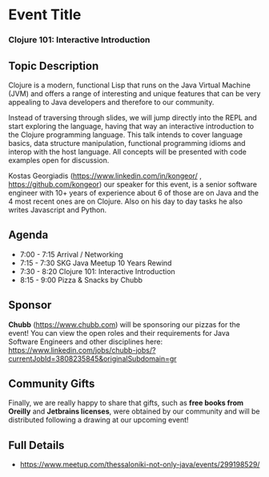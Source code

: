 # Event Title

### Clojure 101: Interactive Introduction

## Topic Description

Clojure is a modern, functional Lisp that runs on the Java Virtual Machine (JVM) and offers a range of interesting and unique features that can be very appealing to Java developers and therefore to our community.

Instead of traversing through slides, we will jump directly into the REPL and start exploring the language, having that way an interactive introduction to the Clojure programming language.
This talk intends to cover language basics, data structure manipulation, functional programming idioms and interop with the host language.
All concepts will be presented with code examples open for discussion.

Kostas Georgiadis (https://www.linkedin.com/in/kongeor/ , https://github.com/kongeor) our speaker for this event, is a senior software engineer with 10+ years of experience about 6 of those are on Java and the 4 most recent ones are on Clojure. Also on his day to day tasks he also writes Javascript and Python.

## Agenda

- 7:00 - 7:15 Arrival / Networking
- 7:15 - 7:30 SKG Java Meetup 10 Years Rewind
- 7:30 - 8:20 Clojure 101: Interactive Introduction
- 8:15 - 9:00 Pizza & Snacks by Chubb

## Sponsor

**Chubb** (https://www.chubb.com) will be sponsoring our pizzas for the event! You can view the open roles and their requirements for Java Software Engineers and other disciplines here: https://www.linkedin.com/jobs/chubb-jobs/?currentJobId=3808235845&originalSubdomain=gr

## Community Gifts

Finally, we are really happy to share that gifts, such as **free books from Oreilly** and **Jetbrains licenses**, were obtained by our community and will be distributed following a drawing at our upcoming event!

## Full Details

- https://www.meetup.com/thessaloniki-not-only-java/events/299198529/

